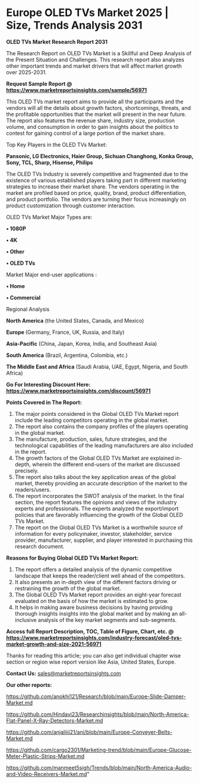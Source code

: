 # Europe OLED TVs Market 2025 | Size, Trends Analysis 2031

<strong>OLED TVs Market Research Report 2031</strong>

The Research Report on OLED TVs Market is a Skillful and Deep Analysis of the Present Situation and Challenges. This research report also analyzes other important trends and market drivers that will affect market growth over 2025-2031.

<strong>Request Sample Report @ <a href=https://www.marketreportsinsights.com/sample/56971>https://www.marketreportsinsights.com/sample/56971</a></strong>

This OLED TVs market report aims to provide all the participants and the vendors will all the details about growth factors, shortcomings, threats, and the profitable opportunities that the market will present in the near future. The report also features the revenue share, industry size, production volume, and consumption in order to gain insights about the politics to contest for gaining control of a large portion of the market share.

Top Key Players in the OLED TVs Market:

<strong>Pansonic, LG Electronics, Haier Group, Sichuan Changhong, Konka Group, Sony, TCL, Sharp, Hisense, Philips</strong>

The OLED TVs Industry is severely competitive and fragmented due to the existence of various established players taking part in different marketing strategies to increase their market share. The vendors operating in the market are profiled based on price, quality, brand, product differentiation, and product portfolio. The vendors are turning their focus increasingly on product customization through customer interaction.

OLED TVs Market Major Types are:

<strong>• 1080P

• 4K

• Other

• OLED TVs</strong>

Market Major end-user applications :

<strong>• Home

• Commercial</strong>

Regional Analysis

</u><strong><b>North America</b></strong> (the United States, Canada, and Mexico)

<strong><b>Europe </b></strong>(Germany, France, UK, Russia, and Italy)

<strong><b>Asia-Pacific</b></strong> (China, Japan, Korea, India, and Southeast Asia)

<strong><b>South America</b></strong> (Brazil, Argentina, Colombia, etc.)

<strong><b>The Middle East and Africa</b></strong> (Saudi Arabia, UAE, Egypt, Nigeria, and South Africa)

<strong>Go For Interesting Discount Here: <a href=https://www.marketreportsinsights.com/discount/56971>https://www.marketreportsinsights.com/discount/56971</a></strong>

<strong>Points Covered in The Report:</strong>
<ol>
  <li>The major points considered in the Global OLED TVs Market report include the leading competitors operating in the global market.</li>
  <li>The report also contains the company profiles of the players operating in the global market.</li>
  <li>The manufacture, production, sales, future strategies, and the technological capabilities of the leading manufacturers are also included in the report.</li>
  <li>The growth factors of the Global OLED TVs Market are explained in-depth, wherein the different end-users of the market are discussed precisely.</li>
  <li>The report also talks about the key application areas of the global market, thereby providing an accurate description of the market to the readers/users.</li>
  <li>The report incorporates the SWOT analysis of the market. In the final section, the report features the opinions and views of the industry experts and professionals. The experts analyzed the export/import policies that are favorably influencing the growth of the Global OLED TVs Market.</li>
  <li>The report on the Global OLED TVs Market is a worthwhile source of information for every policymaker, investor, stakeholder, service provider, manufacturer, supplier, and player interested in purchasing this research document.</li>
</ol>
<strong>Reasons for Buying Global OLED TVs Market Report:</strong>

<ol>
  <li>The report offers a detailed analysis of the dynamic competitive landscape that keeps the reader/client well ahead of the competitors.</li>
  <li>It also presents an in-depth view of the different factors driving or restraining the growth of the global market.</li>
  <li>The Global OLED TVs Market report provides an eight-year forecast evaluated on the basis of how the market is estimated to grow.</li>
  <li>It helps in making aware business decisions by having providing thorough insights insights into the global market and by making an all-inclusive analysis of the key market segments and sub-segments.</li>
</ol>
<strong>Access full Report Description, TOC, Table of Figure, Chart, etc. @ <a href=https://www.marketreportsinsights.com/industry-forecast/oled-tvs-market-growth-and-size-2021-56971>https://www.marketreportsinsights.com/industry-forecast/oled-tvs-market-growth-and-size-2021-56971</a></strong>


Thanks for reading this article; you can also get individual chapter wise section or region wise report version like Asia, United States, Europe.

<strong>Contact Us:</strong>
sales@marketreportsinsights.com

<strong>Our other reports:</strong>

<a href=https://github.com/anokhi121/Research/blob/main/Europe-Slide-Damper-Market.md>https://github.com/anokhi121/Research/blob/main/Europe-Slide-Damper-Market.md</a>

<a href=https://github.com/Hindavi23/Researchinsights/blob/main/North-America-Flat-Panel-X-Ray-Detectors-Market.md>https://github.com/Hindavi23/Researchinsights/blob/main/North-America-Flat-Panel-X-Ray-Detectors-Market.md</a>

<a href=https://github.com/anjaliiii21/ani/blob/main/Europe-Conveyer-Belts-Market.md>https://github.com/anjaliiii21/ani/blob/main/Europe-Conveyer-Belts-Market.md</a>

<a href=https://github.com/cargo2301/Marketing-trend/blob/main/Europe-Glucose-Meter-Plastic-Strips-Market.md>https://github.com/cargo2301/Marketing-trend/blob/main/Europe-Glucose-Meter-Plastic-Strips-Market.md</a>

<a href=https://github.com/manmeet5sigh/Trends/blob/main/North-America-Audio-and-Video-Receivers-Market.md>https://github.com/manmeet5sigh/Trends/blob/main/North-America-Audio-and-Video-Receivers-Market.md</a>"
